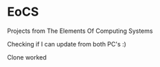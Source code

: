 EoCS
====

Projects from The Elements Of Computing Systems

Checking if I can update from both PC's :)

Clone worked